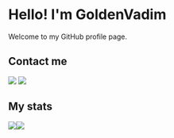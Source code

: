 # **Hello! I'm GoldenVadim**
Welcome to my GitHub profile page.

## Contact me
<a href='tg://resolve?domain=GoldenVadimOfficial'><img src="https://upload.wikimedia.org/wikipedia/commons/thumb/8/82/Telegram_logo.svg/50px-Telegram_logo.svg.png"/></a>
<a href='tiktok.com/GoldenVadim'><img src="https://upload.wikimedia.org/wikipedia/commons/thumb/3/34/Ionicons_logo-tiktok.svg/50px-Ionicons_logo-tiktok.svg.png"/></a>

## My stats
<img src="https://github-readme-stats.vercel.app/api/top-langs/?username=GoldenVadim&show_icons=true"/><img src="https://github-readme-stats.vercel.app/api?username=GoldenVadim&show_icons=true"/>
